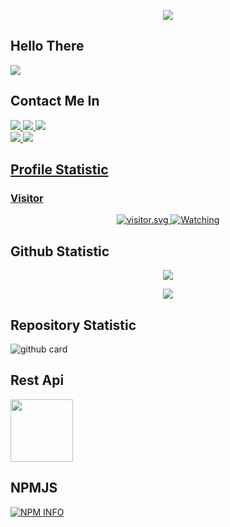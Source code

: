 </h1>
<p align="center">
  <img src="https://i.ibb.co/cyM9YyH/logoku.jpg" />
</p>

## Hello There
<a href="//youtube.com/c/AmmarBN"><img align="center" src="https://cardivo.vercel.app/api?name=Lord-Ammar&description=Halo,%20I%27m%20Nathan%20dan%20saya%20masih%20programer%20pemula%20Nice%20to%20meet%20you%20%F0%9F%91%8B&image=https://avatars.githubusercontent.com/Lord-Ammar&usqp=CAU&backgroundColor=%23ecf0f1&youtube=ZEROBOT&github=Lord-Ammar&pattern=ticTacToe&colorPattern=%23eaeaea&site=webraku.xyz"/></a>
## Contact Me In
<p>
  <a href="https://instagram.com/lord_ammar_quoteser"><img src="https://img.shields.io/badge/Instagram-E4405F?style=for-the-badge&logo=instagram&logoColor=white"/> 
  <a href="https://wa.me/6282229683561/"><img src="https://img.shields.io/badge/WhatsApp-25D366?style=for-the-badge&logo=whatsapp&logoColor=white" />
<a href="https://youtube.com/channel/UCFeZ5BGt8lbOZwIj2MNOlIQ"><img src="https://img.shields.io/badge/YouTube-AmmarBN-ff0000?style=for-the-badge&logo=youtube&logoColor=ff0000&link=https://youtube.com/c/ZEROBOT7" /><br>
   <a href="https://github.com/Lord-Ammar"><img src="https://img.shields.io/badge/-GitHub-black?style=flat-square&logo=github" /> 
  <a href="https://youtube.com/c/AmmarBN"><img src="https://img.shields.io/youtube/channel/subscribers/UCFeZ5BGt8lbOZwIj2MNOlIQ?style=social" /> <br>
</p>

## Profile Statistic

<h3 align="left">Visitor</h3>
<p align="center">
<img src="https://count.getloli.com/get/@ZeroChanBot?theme=moebooru-h" alt="visitor.svg">
  <a href="https://komarev.com/ghpvc/?username=Lord-Ammar&color=blue&style=flat-square&label=Profile+Views"><img title="Watching" src="https://komarev.com/ghpvc/?username=Lord-Ammar&color=blue&style=flat-square&label=Profile+View"></a>
</p>

## Github Statistic

<p align="center"><a href="https://github.com/Lord-Ammar"><img src="https://github-readme-stats.vercel.app/api?username=Lord-Ammar&show_icons=true&theme=radical"></a></p>
<p align="center"><a href="https://github.com/Lord-Ammar"><img src="https://github-readme-stats.vercel.app/api/top-langs/?username=Lord-Ammar&theme=radical&layout=compact"></a></p> 

## Repository Statistic
![github card](https://github-readme-stats.vercel.app/api/pin/?username=Lord-Ammar&repo=Ip-Lokasi&theme=dark)

## Rest Api
<a href="https://webraku.xyz"><img src="https://i.ibb.co/cyM9YyH/logoku.jpg" width="100" height="100"></a> 

## NPMJS
<p>
    <a href="https://nodei.co/npm/rakuapi/"><img src="https://nodei.co/npm/rakuapi.png?downloads=true&stars=true" alt="NPM INFO" /></a>
  </p>
